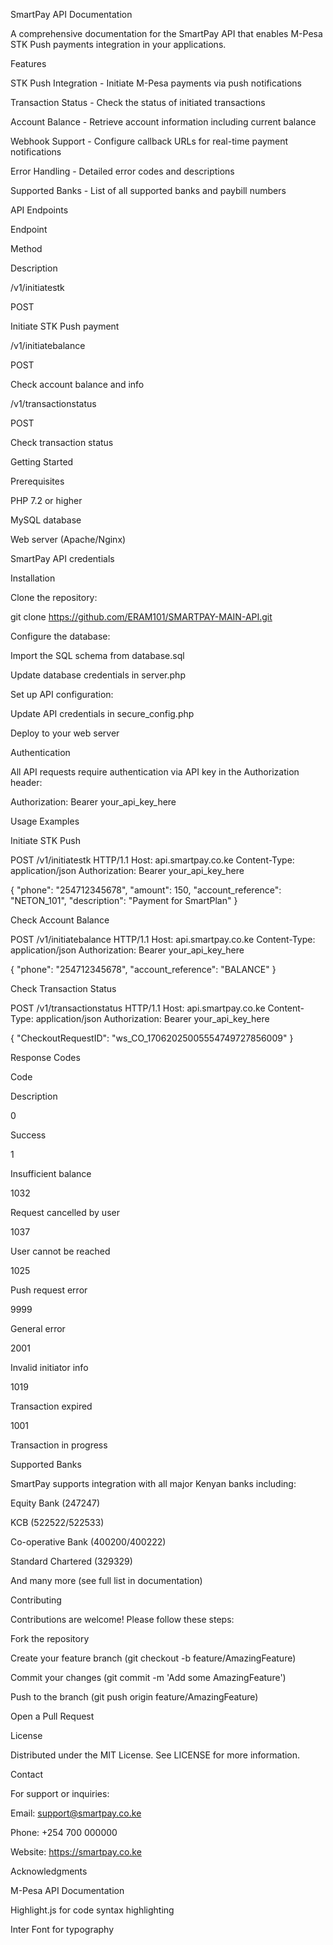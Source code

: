 SmartPay API Documentation



A comprehensive documentation for the SmartPay API that enables M-Pesa STK Push payments integration in your applications.

Features

STK Push Integration - Initiate M-Pesa payments via push notifications

Transaction Status - Check the status of initiated transactions

Account Balance - Retrieve account information including current balance

Webhook Support - Configure callback URLs for real-time payment notifications

Error Handling - Detailed error codes and descriptions

Supported Banks - List of all supported banks and paybill numbers

API Endpoints

Endpoint

Method

Description

/v1/initiatestk

POST

Initiate STK Push payment

/v1/initiatebalance

POST

Check account balance and info

/v1/transactionstatus

POST

Check transaction status

Getting Started

Prerequisites

PHP 7.2 or higher

MySQL database

Web server (Apache/Nginx)

SmartPay API credentials

Installation

Clone the repository:

git clone https://github.com/ERAM101/SMARTPAY-MAIN-API.git

Configure the database:

Import the SQL schema from database.sql

Update database credentials in server.php

Set up API configuration:

Update API credentials in secure_config.php

Deploy to your web server

Authentication

All API requests require authentication via API key in the Authorization header:

Authorization: Bearer your_api_key_here

Usage Examples

Initiate STK Push

POST /v1/initiatestk HTTP/1.1
Host: api.smartpay.co.ke
Content-Type: application/json
Authorization: Bearer your_api_key_here

{
  "phone": "254712345678",
  "amount": 150,
  "account_reference": "NETON_101",
  "description": "Payment for SmartPlan"
}

Check Account Balance

POST /v1/initiatebalance HTTP/1.1
Host: api.smartpay.co.ke
Content-Type: application/json
Authorization: Bearer your_api_key_here

{
  "phone": "254712345678",
  "account_reference": "BALANCE"
}

Check Transaction Status

POST /v1/transactionstatus HTTP/1.1
Host: api.smartpay.co.ke
Content-Type: application/json
Authorization: Bearer your_api_key_here

{
  "CheckoutRequestID": "ws_CO_17062025005554749727856009"
}

Response Codes

Code

Description

0

Success

1

Insufficient balance

1032

Request cancelled by user

1037

User cannot be reached

1025

Push request error

9999

General error

2001

Invalid initiator info

1019

Transaction expired

1001

Transaction in progress

Supported Banks

SmartPay supports integration with all major Kenyan banks including:

Equity Bank (247247)

KCB (522522/522533)

Co-operative Bank (400200/400222)

Standard Chartered (329329)

And many more (see full list in documentation)

Contributing

Contributions are welcome! Please follow these steps:

Fork the repository

Create your feature branch (git checkout -b feature/AmazingFeature)

Commit your changes (git commit -m 'Add some AmazingFeature')

Push to the branch (git push origin feature/AmazingFeature)

Open a Pull Request

License

Distributed under the MIT License. See LICENSE for more information.

Contact

For support or inquiries:

Email: support@smartpay.co.ke

Phone: +254 700 000000

Website: https://smartpay.co.ke

Acknowledgments

M-Pesa API Documentation

Highlight.js for code syntax highlighting

Inter Font for typography

